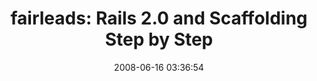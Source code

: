 ---
date: 2008-06-16 03:36:54
link:
  source: delicious
  source_url: https://del.icio.us/roytang
  text: 'fairleads: Rails 2.0 and Scaffolding Step by Step'
  url: http://fairleads.blogspot.com/2007/12/rails-20-and-scaffolding-step-by-step.html
slug: fairleads-rails-2-0-and-scaffolding-step-by-step
source: delicious
tags:
- ruby
- programming
- howto
- rubyonrails
title: 'fairleads: Rails 2.0 and Scaffolding Step by Step'
---